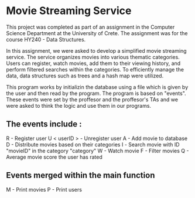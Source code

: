 # Movie Streaming Service

This project was completed as part of an assignment in the Computer Science Department at the University of Crete. The assignment was for the course HY240 - Data Structures.

In this assignment, we were asked to develop a simplified movie streaming service. The service organizes movies into various thematic categories. 
Users can register, watch movies, add them to their viewing history, and perform filtered searches within the categories. 
To efficiently manage the data, data structures such as trees and a hash map were utilized.

This program works by initializin the database using a file which is given by the user and then read by the program. The program is based on "events". 
These events were set by the proffesor and the proffesor's TAs and we were asked to think the logic and use them in our programs.

## The events include :

R <userID >                                  - Register user
U < userID >                                 - Unregister user
A <mid > <category> <year>                   - Add movie to database
D                                            - Distribute movies based on their categories
Ι <movieID> <category>                       - Search movie with ID "movieID" in the category "category"
W <userID > <category><movieID> <score>      - Watch movie
F <uid > <score>                             - Filter movies
Q <userID>                                   - Average movie score the user has rated



## Events merged within the main function
M                                            - Print movies
P                                            - Print users


